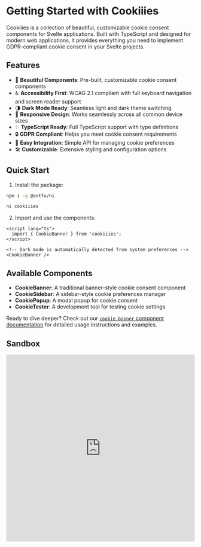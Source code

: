 # Getting Started with Cookiiies

Cookiiies is a collection of beautiful, customizable cookie consent components for Svelte applications. Built with TypeScript and designed for modern web applications, it provides everything you need to implement GDPR-compliant cookie consent in your Svelte projects.

## Features

- 🎨 **Beautiful Components**: Pre-built, customizable cookie consent components
- ♿ **Accessibility First**: WCAG 2.1 compliant with full keyboard navigation and screen reader support
- 🌗 **Dark Mode Ready**: Seamless light and dark theme switching
- 📱 **Responsive Design**: Works seamlessly across all common device sizes
- ✨ **TypeScript Ready**: Full TypeScript support with type definitions
- 🔒 **GDPR Compliant**: Helps you meet cookie consent requirements
- 🎯 **Easy Integration**: Simple API for managing cookie preferences
- 🛠 **Customizable**: Extensive styling and configuration options

## Quick Start

1. Install the package:

```sh [ni]
npm i -g @antfu/ni
```

```sh [ni]
ni cookiiies
```

2. Import and use the components:

```svelte
<script lang="ts">
  import { CookieBanner } from 'cookiiies';
</script>

<!-- Dark mode is automatically detected from system preferences -->
<CookieBanner />
```

## Available Components

- **CookieBanner**: A traditional banner-style cookie consent component
- **CookieSidebar**: A sidebar-style cookie preferences manager
- **CookiePopup**: A modal popup for cookie consent
- **CookieTester**: A development tool for testing cookie settings

Ready to dive deeper? Check out our [`cookie-banner` component documentation](/components/cookie-banner) for detailed usage instructions and examples.

## Sandbox

<iframe src="https://codesandbox.io/p/github/jonasfroeller/cookiiies/main?embed=1"
     style="width:100%; height:500px; border:0; border-radius: 4px; overflow:hidden;"
     allow="accelerometer; ambient-light-sensor; camera; encrypted-media; geolocation; gyroscope; hid; microphone; midi; payment; usb; vr; xr-spatial-tracking"
     sandbox="allow-forms allow-modals allow-popups allow-presentation allow-same-origin allow-scripts"
></iframe>
